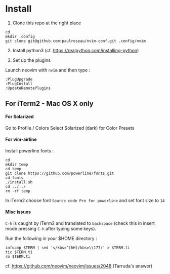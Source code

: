 # Install

1. Clone this repo at the right place

```
cd
mkdir .config
git clone git@github.com:paulroseau/nvim-conf.git .config/nvim
```

2. Install python3 (cf. https://realpython.com/installing-python)

3. Set up the plugins

Launch neovim with `nvim` and then type :

```
:PlugUpgrade
:PlugInstall
:UpdateRemotePlugins
```

## For iTerm2 - Mac OS X only

#### For Solarized

Go to Profile / Colors 
Select Solarized (dark) for Color Presets

#### For vim-airline

Install powerline fonts :
```
cd
mkdir temp
cd temp
git clone https://github.com/powerline/fonts.git
cd fonts
./install.sh
cd ../../
rm -rf temp
```

In iTerm2 choose font `Source code Pro for powerline` and set font size to `14`

#### Misc issues

`C-h` is caught by iTerm2 and translated to `backspace` (check this in insert mode pressing `C-h` after typing some keys). 

Run the following in your $HOME directory :
```
infocmp $TERM | sed 's/kbs=^[hH]/kbs=\\177/' > $TERM.ti
tic $TERM.ti
rm $TERM.ti
```
cf. https://github.com/neovim/neovim/issues/2048 (Tarruda's answer)
